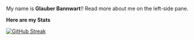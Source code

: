 My name is **Glauber Bannwart**!! Read more about me on the left-side pane.

**Here are my Stats**

[![GitHub Streak](https://github-readme-streak-stats-rho-eight.vercel.app?user=cancelei&theme=monokai&border_radius=5.5&ring=EB5454&background=45%2CEBAEA4%2C7972EB)](https://git.io/streak-stats)
